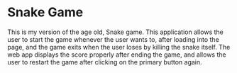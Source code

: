 # Snake Game
This is my version of the age old, Snake game. This application allows the user to start the
game whenever the user wants to, after loading into the page, and the game exits when the
user loses by killing the snake itself. The web app displays the score properly after ending
the game, and allows the user to restart the game after clicking on the primary button again.